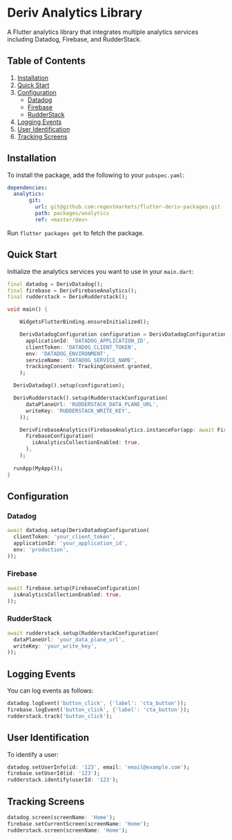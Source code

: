 # Deriv Analytics Library

A Flutter analytics library that integrates multiple analytics services including Datadog, Firebase, and RudderStack.

## Table of Contents

1. [Installation](#installation)
2. [Quick Start](#quick-start)
3. [Configuration](#configuration)
    - [Datadog](#datadog)
    - [Firebase](#firebase)
    - [RudderStack](#rudderstack)
4. [Logging Events](#logging-events)
5. [User Identification](#user-identification)
6. [Tracking Screens](#tracking-screens)

## Installation

To install the package, add the following to your `pubspec.yaml`:

```yaml
dependencies:
  analytics:
       git:
         url: git@github.com:regentmarkets/flutter-deriv-packages.git
         path: packages/analytics
         ref: <master/dev>
```

Run `flutter packages get` to fetch the package.

## Quick Start

Initialize the analytics services you want to use in your `main.dart`:

```dart
final datadog = DerivDatadog();
final firebase = DerivFirebaseAnalytics();
final rudderstack = DerivRudderstack();

void main() {

    WidgetsFlutterBinding.ensureInitialized();

    DerivDatadogConfiguration configuration = DerivDatadogConfiguration(
      applicationId: 'DATADOG_APPLICATION_ID',
      clientToken: 'DATADOG_CLIENT_TOKEN',
      env: 'DATADOG_ENVIRONMENT',
      serviceName: 'DATADOG_SERVICE_NAME',
      trackingConsent: TrackingConsent.granted,
    );

  DerivDatadog().setup(configuration);

  DerivRudderstack().setup(RudderstackConfiguration(
      dataPlaneUrl: 'RUDDERSTACK_DATA_PLANE_URL',
      writeKey: 'RUDDERSTACK_WRITE_KEY',
    ));

    DerivFirebaseAnalytics(FirebaseAnalytics.instanceFor(app: await Firebase.initializeApp())).setup(
      FirebaseConfiguration(
        isAnalyticsCollectionEnabled: true,
      ),
    );
    
  runApp(MyApp());
}
```

## Configuration

### Datadog

```dart
await datadog.setup(DerivDatadogConfiguration(
  clientToken: 'your_client_token',
  applicationId: 'your_application_id',
  env: 'production',
));
```

### Firebase

```dart
await firebase.setup(FirebaseConfiguration(
  isAnalyticsCollectionEnabled: true,
));
```

### RudderStack

```dart
await rudderstack.setup(RudderstackConfiguration(
  dataPlaneUrl: 'your_data_plane_url',
  writeKey: 'your_write_key',
));
```

## Logging Events

You can log events as follows:

```dart
datadog.logEvent('button_click', {'label': 'cta_button'});
firebase.logEvent('button_click', {'label': 'cta_button'});
rudderstack.track('button_click');
```

## User Identification

To identify a user:

```dart
datadog.setUserInfo(id: '123', email: 'email@example.com');
firebase.setUserId(id: '123');
rudderstack.identify(userId: '123');
```

## Tracking Screens

```dart
datadog.screen(screenName: 'Home');
firebase.setCurrentScreen(screenName: 'Home');
rudderstack.screen(screenName: 'Home');
```
